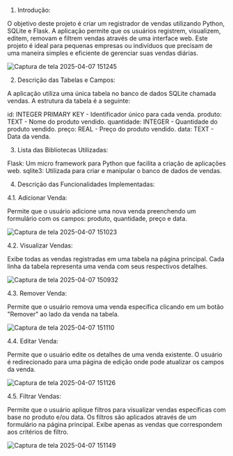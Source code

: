 1. Introdução:

O objetivo deste projeto é criar um registrador de vendas utilizando Python, SQLite e Flask. A aplicação permite que os usuários registrem, visualizem, editem, removam e filtrem vendas através de uma interface web. Este projeto é ideal para pequenas empresas ou indivíduos que precisam de uma maneira simples e eficiente de gerenciar suas vendas diárias.

![Captura de tela 2025-04-07 151245](https://github.com/user-attachments/assets/5ff3951d-7f54-48b9-a3b5-028e1d57c893)

2. Descrição das Tabelas e Campos:

A aplicação utiliza uma única tabela no banco de dados SQLite chamada vendas. A estrutura da tabela é a seguinte:

id: INTEGER PRIMARY KEY - Identificador único para cada venda.
produto: TEXT - Nome do produto vendido.
quantidade: INTEGER - Quantidade do produto vendido.
preço: REAL - Preço do produto vendido.
data: TEXT - Data da venda.

3. Lista das Bibliotecas Utilizadas:

Flask: Um micro framework para Python que facilita a criação de aplicações web.
sqlite3: Utilizada para criar e manipular o banco de dados de vendas.

4. Descrição das Funcionalidades Implementadas:

4.1. Adicionar Venda:

Permite que o usuário adicione uma nova venda preenchendo um formulário com os campos: produto, quantidade, preço e data.

![Captura de tela 2025-04-07 151023](https://github.com/user-attachments/assets/f4dce02d-7c5c-4fef-82b2-1f583527767a)

4.2. Visualizar Vendas:

Exibe todas as vendas registradas em uma tabela na página principal.
Cada linha da tabela representa uma venda com seus respectivos detalhes.

![Captura de tela 2025-04-07 150932](https://github.com/user-attachments/assets/6379aa69-a944-4c15-aa30-45de83921944)

4.3. Remover Venda:

Permite que o usuário remova uma venda específica clicando em um botão "Remover" ao lado da venda na tabela.

![Captura de tela 2025-04-07 151110](https://github.com/user-attachments/assets/31fe4517-9769-4671-ada2-ca0b55aca288)

4.4. Editar Venda:

Permite que o usuário edite os detalhes de uma venda existente.
O usuário é redirecionado para uma página de edição onde pode atualizar os campos da venda.

![Captura de tela 2025-04-07 151126](https://github.com/user-attachments/assets/16ec95e3-10e7-41e3-9632-dedc0bc88218)

4.5. Filtrar Vendas:

Permite que o usuário aplique filtros para visualizar vendas específicas com base no produto e/ou data.
Os filtros são aplicados através de um formulário na página principal.
Exibe apenas as vendas que correspondem aos critérios de filtro.

![Captura de tela 2025-04-07 151149](https://github.com/user-attachments/assets/a3f6ff33-7e54-42ee-a8b7-be0c5beeaaf2)
